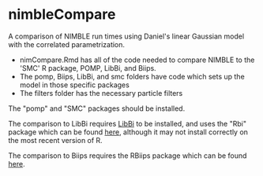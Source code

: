 # nimbleCompare
A comparison of NIMBLE run times using Daniel's linear Gaussian model with the correlated parametrization.  

*  nimCompare.Rmd has all of the code needed to compare NIMBLE to the 'SMC' R package, POMP,  LibBi, and Biips.
*  The pomp, Biips, LibBi, and smc folders have code which sets up the model in those specific packages
*  The filters folder has the necessary particle filters

The "pomp" and "SMC" packages should be installed.

The comparison to LibBi requires [LibBi](http://libbi.org/getting-started.html) to be installed, and uses  the "Rbi" package which can be found [here](https://github.com/libbi/RBi), although it may not install correctly on the most recent version of R.

The comparison to Biips requires the RBiips package which can be found [here](https://alea.bordeaux.inria.fr/biips/doku.php?id=Download).
